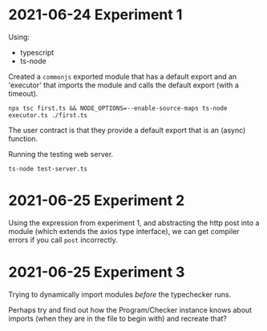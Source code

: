 # 2021-06-24 Experiment 1

Using:

- typescript
- ts-node

Created a `commonjs` exported module that has a default export
and an 'executor' that imports the module and calls the default export
(with a timeout).

```
npx tsc first.ts && NODE_OPTIONS=--enable-source-maps ts-node executor.ts ./first.ts
```

The user contract is that they provide a default export that is an (async) function.


Running the testing web server.

```
ts-node test-server.ts
```

# 2021-06-25 Experiment 2

Using the expression from experiment 1, and abstracting the http post into
a module (which extends the axios type interface), we can get compiler errors
if you call `post` incorrectly.

# 2021-06-25 Experiment 3


Trying to dynamically import modules _before_ the typechecker runs.

Perhaps try and find out how the Program/Checker instance knows about imports 
(when they are in the file to begin with) and recreate that?

